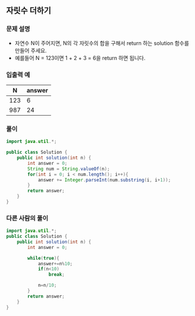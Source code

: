 ## 자릿수 더하기 ##

### 문제 설명 ###
- 자연수 N이 주어지면, N의 각 자릿수의 합을 구해서 return 하는 solution 함수를 만들어 주세요.
- 예를들어 N = 123이면 1 + 2 + 3 = 6을 return 하면 됩니다.

### 입출력 예 ###
N	| answer
---- | ----
123 |	6
987 |	24

### 풀이 ###
````java
import java.util.*;

public class Solution {
    public int solution(int n) {
        int answer = 0;
        String num = String.valueOf(n);
        for(int i = 0; i < num.length(); i++){
            answer += Integer.parseInt(num.substring(i, i+1));            
        }
        return answer;
    }
}
````


### 다른 사람의 풀이 ###
````java
import java.util.*;
public class Solution {
    public int solution(int n) {
        int answer = 0;

        while(true){
            answer+=n%10;
            if(n<10)
                break;

            n=n/10;
        }
        return answer;
    }
}
````
